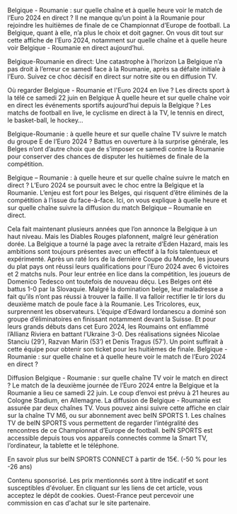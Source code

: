 Belgique - Roumanie : sur quelle chaîne et à quelle heure voir le match de l’Euro 2024 en direct ?
Il ne manque qu’un point à la Roumanie pour rejoindre les huitièmes de finale de ce Championnat d’Europe de football. La Belgique, quant à elle, n’a plus le choix et doit gagner. On vous dit tout sur cette affiche de l’Euro 2024, notamment sur quelle chaîne et à quelle heure voir Belgique - Roumanie en direct aujourd’hui.

Belgique-Roumanie en direct: Une catastrophe à l’horizon
La Belgique n’a pas droit à l’erreur ce samedi face à la Roumanie, après sa défaite initiale à l’Euro. Suivez ce choc décisif en direct sur notre site ou en diffusion TV.

Où regarder Belgique - Roumanie et l'Euro 2024 en live ? Les directs sport à la télé ce samedi 22 juin en Belgique
À quelle heure et sur quelle chaîne voir en direct les événements sportifs aujourd’hui depuis la Belgique ? Les matchs de football en live, le cyclisme en direct à la TV, le tennis en direct, le basket-ball, le hockey…

Belgique-Roumanie : à quelle heure et sur quelle chaîne TV suivre le match du groupe E de l’Euro 2024 ?
Battus en ouverture à la surprise générale, les Belges n’ont d’autre choix que de s’imposer ce samedi contre la Roumanie pour conserver des chances de disputer les huitièmes de finale de la compétition.

Belgique – Roumanie : à quelle heure et sur quelle chaîne suivre le match en direct ?
L’Euro 2024 se poursuit avec le choc entre la Belgique et la Roumanie. L’enjeu est fort pour les Belges, qui risquent d’être éliminés de la compétition à l’issue du face-à-face. Ici, on vous explique à quelle heure et sur quelle chaîne suivre la diffusion du match Belgique – Roumanie en direct.

Cela fait maintenant plusieurs années que l’on annonce la Belgique à un haut niveau. Mais les Diables Rouges plafonnent, malgré leur génération dorée. La Belgique a tourné la page avec la retraite d’Eden Hazard, mais les ambitions sont toujours présentes avec un effectif à la fois talentueux et expérimenté. Après un raté lors de la dernière Coupe du Monde, les joueurs du plat pays ont réussi leurs qualifications pour l’Euro 2024 avec 6 victoires et 2 matchs nuls. Pour leur entrée en lice dans la compétition, les joueurs de Domenico Tedesco ont toutefois de nouveau déçu. Les Belges ont été battus 1-0 par la Slovaquie. Malgré la domination belge, leur maladresse a fait qu’ils n’ont pas réussi à trouver la faille. Il va falloir rectifier le tir lors du deuxième match de poule face à la Roumanie. Les Tricolores, eux, surprennent les observateurs. L’équipe d’Edward Iordanescu a dominé son groupe d’éliminatoires en finissant notamment devant la Suisse. Et pour leurs grands débuts dans cet Euro 2024, les Roumains ont enflammé l’Allianz Riviera en battant l’Ukraine 3-0. Des réalisations signées Nicolae Stanciu (29’), Razvan Marin (53’) et Denis Tragus (57’). Un point suffirait à cette équipe pour obtenir son ticket pour les huitièmes de finale. Belgique - Roumanie : sur quelle chaîne et à quelle heure voir le match de l’Euro 2024 en direct ?

Diffusion Belgique - Roumanie : sur quelle chaîne TV voir le match en direct ?
Le match de la deuxième journée de l’Euro 2024 entre la Belgique et la Roumanie a lieu ce samedi 22 juin. Le coup d’envoi est prévu à 21 heures au Cologne Stadium, en Allemagne. La diffusion de Belgique - Roumanie est assurée par deux chaînes TV. Vous pouvez ainsi suivre cette affiche en clair sur la chaîne TV M6, ou sur abonnement avec beIN SPORTS 1. Les chaînes TV de beIN SPORTS vous permettent de regarder l’intégralité des rencontres de ce Championnat d’Europe de football. beIN SPORTS est accessible depuis tous vos appareils connectés comme la Smart TV, l’ordinateur, la tablette et le téléphone.

En savoir plus sur beIN SPORTS CONNECT à partir de 15€. (-50 % pour les -26 ans)

Contenu sponsorisé. Les prix mentionnés sont à titre indicatif et sont susceptibles d'évoluer. En cliquant sur les liens de cet article, vous acceptez le dépôt de cookies. Ouest-France peut percevoir une commission en cas d'achat sur le site partenaire.

